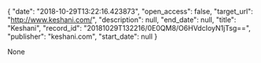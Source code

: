 {
  "date": "2018-10-29T13:22:16.423873", 
  "open_access": false, 
  "target_url": "http://www.keshani.com/", 
  "description": null, 
  "end_date": null, 
  "title": "Keshani", 
  "record_id": "20181029T132216/0E0QM8/O6HVdcIoyN1jTsg==", 
  "publisher": "keshani.com", 
  "start_date": null
}

None